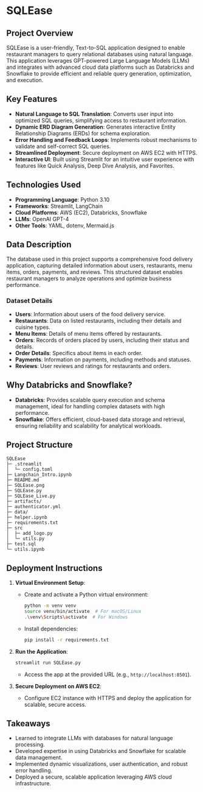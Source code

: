 # SQLEase

## Project Overview
SQLEase is a user-friendly, Text-to-SQL application designed to enable restaurant managers to query relational databases using natural language. This application leverages GPT-powered Large Language Models (LLMs) and integrates with advanced cloud data platforms such as Databricks and Snowflake to provide efficient and reliable query generation, optimization, and execution. 

## Key Features
- **Natural Language to SQL Translation**: Converts user input into optimized SQL queries, simplifying access to restaurant information.
- **Dynamic ERD Diagram Generation**: Generates interactive Entity Relationship Diagrams (ERDs) for schema exploration.
- **Error Handling and Feedback Loops**: Implements robust mechanisms to validate and self-correct SQL queries.
- **Streamlined Deployment**: Secure deployment on AWS EC2 with HTTPS.
- **Interactive UI**: Built using Streamlit for an intuitive user experience with features like Quick Analysis, Deep Dive Analysis, and Favorites.

## Technologies Used
- **Programming Language**: Python 3.10
- **Frameworks**: Streamlit, LangChain
- **Cloud Platforms**: AWS (EC2), Databricks, Snowflake
- **LLMs**: OpenAI GPT-4
- **Other Tools**: YAML, dotenv, Mermaid.js

## Data Description
The database used in this project supports a comprehensive food delivery application, capturing detailed information about users, restaurants, menu items, orders, payments, and reviews. This structured dataset enables restaurant managers to analyze operations and optimize business performance.

### Dataset Details
- **Users**: Information about users of the food delivery service.
- **Restaurants**: Data on listed restaurants, including their details and cuisine types.
- **Menu Items**: Details of menu items offered by restaurants.
- **Orders**: Records of orders placed by users, including their status and details.
- **Order Details**: Specifics about items in each order.
- **Payments**: Information on payments, including methods and statuses.
- **Reviews**: User reviews and ratings for restaurants and orders.

## Why Databricks and Snowflake?
- **Databricks**: Provides scalable query execution and schema management, ideal for handling complex datasets with high performance.
- **Snowflake**: Offers efficient, cloud-based data storage and retrieval, ensuring reliability and scalability for analytical workloads.

## Project Structure
```
SQLEase
├─ .streamlit
│  └─ config.toml
├─ Langchain_Intro.ipynb
├─ README.md
├─ SQLEase.png
├─ SQLEase.py
├─ SQLEase_Live.py
├─ artifacts/
├─ authenticator.yml
├─ data/
├─ helper.ipynb
├─ requirements.txt
├─ src
│  ├─ add_logo.py
│  └─ utils.py
├─ test.sql
└─ utils.ipynb
```

## Deployment Instructions
1. **Virtual Environment Setup**:
   - Create and activate a Python virtual environment:
     ```bash
     python -m venv venv
     source venv/bin/activate  # For macOS/Linux
     .\venv\Scripts\activate  # For Windows
     ```
   - Install dependencies:
     ```bash
     pip install -r requirements.txt
     ```
2. **Run the Application**:
   ```bash
   streamlit run SQLEase.py
   ```
   - Access the app at the provided URL (e.g., `http://localhost:8501`).

3. **Secure Deployment on AWS EC2**:
   - Configure EC2 instance with HTTPS and deploy the application for scalable, secure access.

## Takeaways
- Learned to integrate LLMs with databases for natural language processing.
- Developed expertise in using Databricks and Snowflake for scalable data management.
- Implemented dynamic visualizations, user authentication, and robust error handling.
- Deployed a secure, scalable application leveraging AWS cloud infrastructure.

